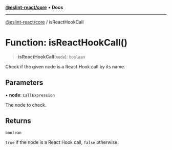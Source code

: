 [**@eslint-react/core**](../README.md) • **Docs**

***

[@eslint-react/core](../README.md) / isReactHookCall

# Function: isReactHookCall()

> **isReactHookCall**(`node`): `boolean`

Check if the given node is a React Hook call by its name.

## Parameters

• **node**: `CallExpression`

The node to check.

## Returns

`boolean`

`true` if the node is a React Hook call, `false` otherwise.
